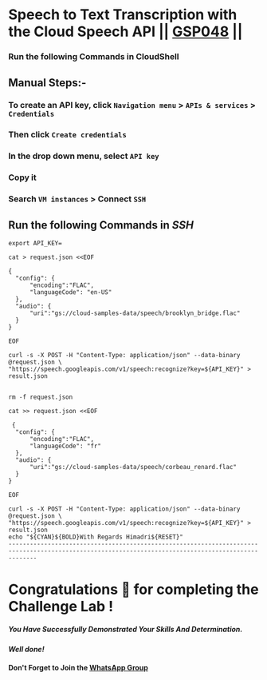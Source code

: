 # Speech to Text Transcription with the Cloud Speech API || [GSP048](https://www.cloudskillsboost.google/course_templates/756/labs/475241) ||

### Run the following Commands in CloudShell

## Manual Steps:-
### To create an API key, click ```Navigation menu``` > ```APIs & services``` > ```Credentials```
### Then click ```Create credentials```
### In the drop down menu, select ```API key```
### Copy it

### Search ```VM instances``` > Connect ```SSH```

## Run the following Commands in *SSH*
```
export API_KEY=
```

```
cat > request.json <<EOF

{
  "config": {
      "encoding":"FLAC",
      "languageCode": "en-US"
  },
  "audio": {
      "uri":"gs://cloud-samples-data/speech/brooklyn_bridge.flac"
  }
}

EOF

curl -s -X POST -H "Content-Type: application/json" --data-binary @request.json \
"https://speech.googleapis.com/v1/speech:recognize?key=${API_KEY}" > result.json

```
```

rm -f request.json

cat >> request.json <<EOF

 {
  "config": {
      "encoding":"FLAC",
      "languageCode": "fr"
  },
  "audio": {
      "uri":"gs://cloud-samples-data/speech/corbeau_renard.flac"
  }
}

EOF

curl -s -X POST -H "Content-Type: application/json" --data-binary @request.json \
"https://speech.googleapis.com/v1/speech:recognize?key=${API_KEY}" > result.json
echo "${CYAN}${BOLD}With Regards Himadri${RESET}"
----------------------------------------------------------------------------------------------------------------------------------------------------
```
# Congratulations 🎉 for completing the Challenge Lab !

##### *You Have Successfully Demonstrated Your Skills And Determination.*

#### *Well done!*

#### Don't Forget to Join the [WhatsApp Group](https://chat.whatsapp.com/Cxmw4DvCwEHCqU8qzTpv6r) 
